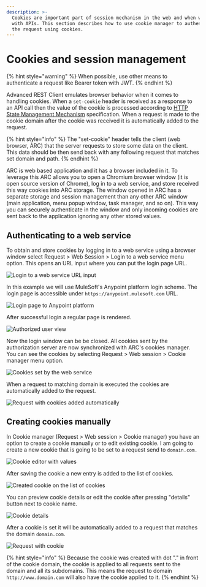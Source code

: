 ```yaml
---
description: >-
  Cookies are important part of session mechanism in the web and when working
  with APIs. This section describes how to use cookie manager to authenticate
  the request using cookies.
---
```


# Cookies and session management

{% hint style="warning" %}
When possible, use other means to authenticate a request like Bearer token with JWT.
{% endhint %}

Advanced REST Client emulates browser behavior when it comes to handling cookies. When a `set-cookie` header is received as a response to an API call then the value of the cookie is processed according to [HTTP State Management Mechanism](https://tools.ietf.org/html/rfc6265) specification. When a request is made to the cookie domain after the cookie was received it is automatically added to the request.

{% hint style="info" %}
The "set-cookie" header tells the client \(web browser, ARC\) that the server requests to store some data on the client. This data should be then send back with any following request that matches set domain and path.
{% endhint %}

ARC is web based application and it has a browser included in it. To leverage this ARC allows you to open a Chromium browser window \(it is open source version of Chrome\), log in to a web service, and store received this way cookies into ARC storage. The window opened in ARC has a separate storage and session management than any other ARC window \(main application, menu popup window, task manager, and so on\). This way you can securely authenticate in the window and only incoming cookies are sent back to the application ignoring any other stored values.

## Authenticating to a web service

To obtain and store cookies by logging in to a web service using a browser window select Request &gt; Web Session &gt; Login to a web service menu option. This opens an URL input where you can put the login page URL.

![Login to a web service URL input](../.gitbook/assets/image%20%2823%29.png)

In this example we will use MuleSoft's Anypoint platform login scheme. The login page is accessible under `https://anypoint.mulesoft.com` URL.

![Login page to Anypoint platform](../.gitbook/assets/image%20%2819%29.png)

After successful login a regular page is rendered.

![Authorized user view](../.gitbook/assets/image%20%2822%29.png)

Now the login window can be be closed. All cookies sent by the authorization server are now synchronized with ARC's cookies manager. You can see the cookies by selecting Request &gt; Web session &gt; Cookie manager menu option.

![Cookies set by the web service](../.gitbook/assets/image%20%2830%29.png)

When a request to matching domain is executed the cookies are automatically added to the request.

![Request with cookies added automatically](../.gitbook/assets/image%20%2836%29.png)

## Creating cookies manually

In Cookie manager \(Request &gt; Web session &gt; Cookie manager\) you have an option to create a cookie manually or to edit existing cookie. I am going to create a new cookie that is going to be set to a request send to `domain.com.`

![Cookie editor with values](../.gitbook/assets/image%20%2832%29.png)

After saving the cookie a new entry is added to the list of cookies.

![Created cookie on the list of cookies](../.gitbook/assets/image%20%2854%29.png)

You can preview cookie details or edit the cookie after pressing "details" button next to cookie name.

![Cookie details](../.gitbook/assets/image%20%2817%29.png)

After a cookie is set it will be automatically added to a request that matches the domain `domain.com`.

![Request with cookie](../.gitbook/assets/image%20%2814%29.png)

{% hint style="info" %}
Because the cookie was created with dot "." in front of the cookie domain, the cookie is applied to all requests sent to the domain and all its subdomains. This means the request to domain `http://www.domain.com` will also have the cookie applied to it.
{% endhint %}

